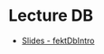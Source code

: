 # Lecture DB
* [Slides - fektDbIntro](https://gitpitch.com/PadreSVK/5/fektDbIntro?grs=github&t=white&p=Lectures%2FLecture_DB#/)
